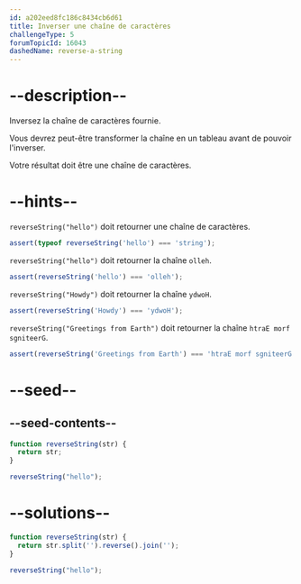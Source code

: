 ```yaml
---
id: a202eed8fc186c8434cb6d61
title: Inverser une chaîne de caractères
challengeType: 5
forumTopicId: 16043
dashedName: reverse-a-string
---
```


# --description--

Inversez la chaîne de caractères fournie.

Vous devrez peut-être transformer la chaîne en un tableau avant de pouvoir l'inverser.

Votre résultat doit être une chaîne de caractères.

# --hints--

`reverseString("hello")` doit retourner une chaîne de caractères.

```js
assert(typeof reverseString('hello') === 'string');
```

`reverseString("hello")` doit retourner la chaîne `olleh`.

```js
assert(reverseString('hello') === 'olleh');
```

`reverseString("Howdy")` doit retourner la chaîne `ydwoH`.

```js
assert(reverseString('Howdy') === 'ydwoH');
```

`reverseString("Greetings from Earth")` doit retourner la chaîne `htraE morf sgniteerG`.

```js
assert(reverseString('Greetings from Earth') === 'htraE morf sgniteerG');
```

# --seed--

## --seed-contents--

```js
function reverseString(str) {
  return str;
}

reverseString("hello");
```

# --solutions--

```js
function reverseString(str) {
  return str.split('').reverse().join('');
}

reverseString("hello");
```
